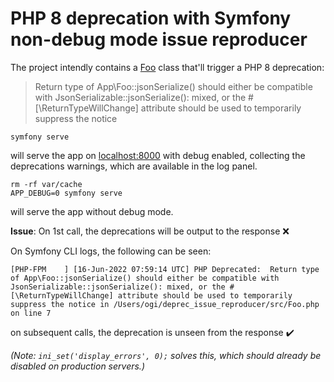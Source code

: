 # PHP 8 deprecation with Symfony non-debug mode issue reproducer

The project intendly contains a [Foo](./src/Foo.php) class that'll trigger a PHP
8 deprecation:

> Return type of App\Foo::jsonSerialize() should either be compatible with
> JsonSerializable::jsonSerialize(): mixed, or the #[\ReturnTypeWillChange]
> attribute should be used to temporarily suppress the notice

```shell
symfony serve
```

will serve the app on [localhost:8000](http://localhost:8000) with debug
enabled, collecting the deprecations warnings, which are available in the log
panel.

```shell
rm -rf var/cache
APP_DEBUG=0 symfony serve
```

will serve the app without debug mode.  

**Issue**: On 1st call, the deprecations will be output to the response ❌

On Symfony CLI logs, the following can be seen:

```shell
[PHP-FPM    ] [16-Jun-2022 07:59:14 UTC] PHP Deprecated:  Return type of App\Foo::jsonSerialize() should either be compatible with JsonSerializable::jsonSerialize(): mixed, or the #[\ReturnTypeWillChange] attribute should be used to temporarily suppress the notice in /Users/ogi/deprec_issue_reproducer/src/Foo.php on line 7
```

on subsequent calls, the deprecation is unseen from the response ✔️

_(Note: `ini_set('display_errors', 0);` solves this, which should already be disabled on production servers.)_
